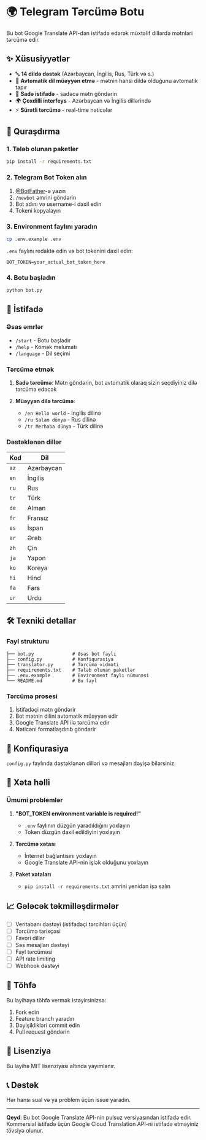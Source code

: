 # 🌍 Telegram Tərcümə Botu

Bu bot Google Translate API-dən istifadə edərək müxtəlif dillərdə mətnləri tərcümə edir.

## ✨ Xüsusiyyətlər

- 🔤 **14 dildə dəstək** (Azərbaycan, İngilis, Rus, Türk və s.)
- 🎯 **Avtomatik dil müəyyən etmə** - mətnin hansı dildə olduğunu avtomatik tapır
- 💬 **Sadə istifadə** - sadəcə mətn göndərin
- 🌍 **Çoxdilli interfeys** - Azərbaycan və İngilis dillərində
- ⚡ **Sürətli tərcümə** - real-time nəticələr

## 🚀 Quraşdırma

### 1. Tələb olunan paketlər

```bash
pip install -r requirements.txt
```

### 2. Telegram Bot Token alın

1. [@BotFather](https://t.me/botfather)-ə yazın
2. `/newbot` əmrini göndərin
3. Bot adını və username-i daxil edin
4. Tokeni kopyalayın

### 3. Environment faylını yaradın

```bash
cp .env.example .env
```

`.env` faylını redaktə edin və bot tokenini daxil edin:

```env
BOT_TOKEN=your_actual_bot_token_here
```

### 4. Botu başladın

```bash
python bot.py
```

## 📱 İstifadə

### Əsas əmrlər

- `/start` - Botu başladır
- `/help` - Kömək məlumatı
- `/language` - Dil seçimi

### Tərcümə etmək

1. **Sadə tərcümə**: Mətn göndərin, bot avtomatik olaraq sizin seçdiyiniz dilə tərcümə edəcək

2. **Müəyyən dilə tərcümə**: 
   - `/en Hello world` - İngilis dilinə
   - `/ru Salam dünya` - Rus dilinə
   - `/tr Merhaba dünya` - Türk dilinə

### Dəstəklənən dillər

| Kod | Dil |
|-----|-----|
| `az` | Azərbaycan |
| `en` | İngilis |
| `ru` | Rus |
| `tr` | Türk |
| `de` | Alman |
| `fr` | Fransız |
| `es` | İspan |
| `ar` | Ərəb |
| `zh` | Çin |
| `ja` | Yapon |
| `ko` | Koreya |
| `hi` | Hind |
| `fa` | Fars |
| `ur` | Urdu |

## 🛠️ Texniki detallar

### Fayl strukturu

```
├── bot.py              # Əsas bot faylı
├── config.py           # Konfiqurasiya
├── translator.py       # Tərcümə xidməti
├── requirements.txt    # Tələb olunan paketlər
├── .env.example        # Environment faylı nümunəsi
└── README.md           # Bu fayl
```

### Tərcümə prosesi

1. İstifadəçi mətn göndərir
2. Bot mətnin dilini avtomatik müəyyən edir
3. Google Translate API ilə tərcümə edir
4. Nəticəni formatlaşdırıb göndərir

## 🔧 Konfiqurasiya

`config.py` faylında dəstəklənən dilləri və mesajları dəyişə bilərsiniz.

## 🚨 Xəta həlli

### Ümumi problemlər

1. **"BOT_TOKEN environment variable is required!"**
   - `.env` faylının düzgün yaradıldığını yoxlayın
   - Token düzgün daxil edildiyini yoxlayın

2. **Tərcümə xətası**
   - İnternet bağlantısını yoxlayın
   - Google Translate API-nin işlək olduğunu yoxlayın

3. **Paket xətaları**
   - `pip install -r requirements.txt` əmrini yenidən işə salın

## 📈 Gələcək təkmilləşdirmələr

- [ ] Veritabanı dəstəyi (istifadəçi tərcihləri üçün)
- [ ] Tərcümə tarixçəsi
- [ ] Favori dillər
- [ ] Səs mesajları dəstəyi
- [ ] Fayl tərcüməsi
- [ ] API rate limiting
- [ ] Webhook dəstəyi

## 🤝 Töhfə

Bu layihəyə töhfə vermək istəyirsinizsə:

1. Fork edin
2. Feature branch yaradın
3. Dəyişiklikləri commit edin
4. Pull request göndərin

## 📄 Lisenziya

Bu layihə MIT lisenziyası altında yayımlanır.

## 📞 Dəstək

Hər hansı sual və ya problem üçün issue yaradın.

---

**Qeyd**: Bu bot Google Translate API-nin pulsuz versiyasından istifadə edir. Kommersial istifadə üçün Google Cloud Translation API-ni istifadə etməyiniz tövsiyə olunur.